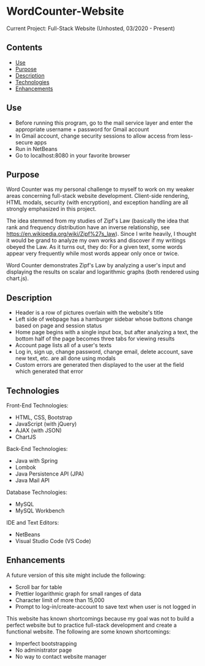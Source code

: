 # WordCounter-Website
Current Project: Full-Stack Website (Unhosted, 03/2020 - Present)

## Contents
  * [Use](#Use)
  * [Purpose](#Purpose)
  * [Description](#Description)
  * [Technologies](#Technologies)
  * [Enhancements](#Enhancements)

## Use
  * Before running this program, go to the mail service layer and enter the appropriate username + password for Gmail account
  * In Gmail account, change security sessions to allow access from less-secure apps
  * Run in NetBeans
  * Go to localhost:8080 in your favorite browser

## Purpose  
Word Counter was my personal challenge to myself to work on my weaker areas concerning full-stack website development.
Client-side rendering, HTML modals, security (with encryption), and exception handling are all strongly emphasized in this project.

The idea stemmed from my studies of Zipf's Law (basically the idea that rank and frequency distribution have an inverse relationship, see https://en.wikipedia.org/wiki/Zipf%27s_law).
Since I write heavily, I thought it would be grand to analyze my own works and discover if my writings obeyed the Law. As it turns out, they do: For a given text, some words appear very frequently while most words appear only once or twice.

Word Counter demonstrates Zipf's Law by analyzing a user's input and displaying the results on scalar and logarithmic graphs (both rendered using chart.js).

## Description
 * Header is a row of pictures overlain with the website's title
 * Left side of webpage has a hamburger sidebar whose buttons change based on page and session status
 * Home page begins with a single input box, but after analyzing a text, the bottom half of the page becomes three tabs for viewing results
 * Account page lists all of a user's texts
 * Log in, sign up, change password, change email, delete account, save new text, etc. are all done using modals
 * Custom errors are generated then displayed to the user at the field which generated that error

## Technologies
Front-End Technologies:
  * HTML, CSS, Bootstrap
  * JavaScript (with jQuery)
  * AJAX (with JSON)
  * ChartJS

Back-End Technologies:
  * Java with Spring
  * Lombok
  * Java Persistence API (JPA)
  * Java Mail API

Database Technologies:
  * MySQL
  * MySQL Workbench

IDE and Text Editors:
  * NetBeans
  * Visual Studio Code (VS Code)
  
 ## Enhancements
 A future version of this site might include the following:
  * Scroll bar for table
  * Prettier logarithmic graph for small ranges of data
  * Character limit of more than 15,000
  * Prompt to log-in/create-account to save text when user is not logged in
 
 This website has known shortcomings because my goal was not to build a perfect website but to practice full-stack development and create a functional website.
 The following are some known shortcomings:
  * Imperfect bootstrapping
  * No administrator page
  * No way to contact website manager
